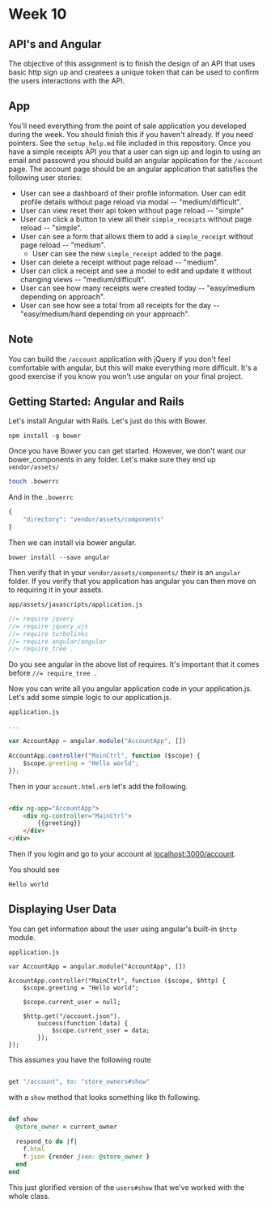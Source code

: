 # Week 10 
## API's and Angular

The objective of this assignment is to finish the design of an API that uses basic http sign up and createes a unique token that can be used to confirm the users interactions with the API.

## App 

You'll need everything from the point of sale application you developed during the week. You should finish this if you haven't already. If you need pointers. See the `setup_help.md` file included in this repository. Once you have a simple receipts API you that a user can sign up and login to using an email and passowrd you should build an angular application for the `/account` page. The account page should be an angular application that satisfies the following user stories:

* User can see a dashboard of their profile information. User can edit profile details without page reload via modal -- "medium/difficult".
* User can view reset their api token without page reload -- "simple"
* User can click a button to view all their `simple_receipts` without page reload -- "simple".
* User can see a form that allows them to add a `simple_receipt` without page reload -- "medium".
  * User can see the new `simple_receipt` added to the page.
* User can delete a receipt without page reload -- "medium".
* User can click a receipt and see a model to edit and update  it without changing views -- "medium/difficult".
* User can see how many receipts were created today -- "easy/medium depending on approach".
* User can see how see a total from all receipts for the day -- "easy/medium/hard depending on your approach".


## Note

You can build the `/account` application with jQuery if you don't feel comfortable with angular, but this will make everything more difficult. It's a good exercise if you know you won't use angular on your final project.

## Getting Started: Angular and Rails


Let's install Angular with Rails. Let's just do this with Bower.

```
npm install -g bower
```

Once you have Bower you can get started. However, we don't want our bower_components in any folder. Let's make sure they end up `vendor/assets/`



```bash
touch .bowerrc

```

And in the `.bowerrc`


```javascript
{
	"directory": "vendor/assets/components"
}

```

Then we can install via bower angular.


```
bower install --save angular
```

Then verify that in your `vendor/assets/components/` their is an `angular` folder. If you verify that you application has angular you can then move on to requiring it in your assets.

`app/assets/javascripts/application.js`

```javascript
//= require jquery
//= require jquery_ujs
//= require turbolinks
//= require angular/angular 
//= require_tree .

```

Do you see angular in the above list of requires. It's important that it comes before `//= require_tree .`


Now you can write all you angular application code in your application.js. Let's add some simple logic to our application.js.

`application.js`

```javascript
...

var AccountApp = angular.module("AccountApp", [])

AccountApp.controller("MainCtrl", function ($scope) {
	$scope.greeting = "Hello world";
});

```

Then in your `account.html.erb` let's add the following.

```html

<div ng-app="AccountApp">
	<div ng-controller="MainCtrl">
		{{greeting}}
	</div>
</div>

```

Then if you login and go to your account at [localhost:3000/account](localhost:3000/account).

You should see 

```
Hello world
```


## Displaying User Data

You can get information about the user using angular's built-in `$http` module.


`application.js`

```
var AccountApp = angular.module("AccountApp", [])

AccountApp.controller("MainCtrl", function ($scope, $http) {
	$scope.greeting = "Hello world";
	
	$scope.current_user = null;
	
	$http.get("/account.json").
		success(function (data) {
			$scope.current_user = data;
		});
});

```



This assumes you have the following route


```ruby

get "/account", to: "store_owners#show"
```

with a `show` method that looks something like th following.



```ruby

def show
  @store_owner = current_owner
  
  respond_to do |f|
  	f.html
  	f.json {render json: @store_owner }
  end
end

```

This just glorified version of the `users#show` that we've worked with the whole class.

















